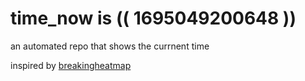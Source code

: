 # time_now is (( 1695049200648 ))

an automated repo that shows the currnent time

inspired by [breakingheatmap](https://github.com/breakingheatmap/breakingheatmap)